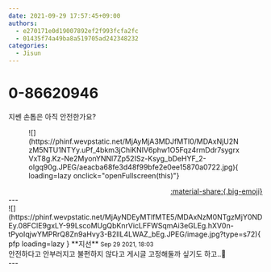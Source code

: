 ```yaml
---
date: 2021-09-29 17:57:45+09:00
authors:
  - e270171e0d19007892ef2f993fcfa2fc
  - 01435f74a49ba8a519705ad242348232
categories:
  - Jisun
---
```


# 0-86620946

<div class="post-container" markdown="1">
<div class="content-container md-sidebar__scrollwrap" markdown="1">

지쎈 손톱은 아직 안전한가요?
<figure markdown="1">
![](https://phinf.wevpstatic.net/MjAyMjA3MDJfMTI0/MDAxNjU2NzM5NTU1NTYy.uPf_4bkm3jChiKNIV6phw1O5Fqz4rmDdr7sygrxVxT8g.Kz-Ne2MyonYNNl7Zp52ISz-Ksyg_bDeHYF_2-oIgq90g.JPEG/aeacba68fe3d48f99bfe2e0ee15870a0722.jpg){ loading=lazy onclick="openFullscreen(this)"}
</figure>


</div>
</div>

<div style="text-align: right;" markdown="1">
<a href="https://weverse.io/fromis9/fanpost/0-86620946" style="text-align: right;">:material-share:{.big-emoji}</a>
</div>
---

<div class="comments-container md-sidebar__scrollwrap" markdown="1">
<div class="comment" markdown="1">
<div class='id-container' markdown="1">
![](https://phinf.wevpstatic.net/MjAyNDEyMTlfMTE5/MDAxNzM0NTgzMjY0NDEy.08FClE9gxLY-99LscoMUgQbKnrVicLFFWSqmAi3eGLEg.hXV0n-tPyoIqjwYMPRrQ8Zn9aHvy3-B2llL4LWAZ_bEg.JPEG/image.jpg?type=s72){ pfp loading=lazy }
**<span class="artist">지선</span>** <small>Sep 29 2021, 18:03</small><br>
</div>
<div class='comment-body' markdown="1">
안전하다고 안부러지고 불편하지 않다고 게시글 고정해둘까 싶기도 하고..🤔
</div>
</div>
</div>
---
